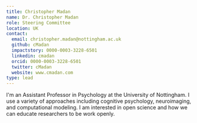```yaml
---
title: Christopher Madan
name: Dr. Christopher Madan
role: Steering Committee
location: UK
contact:
  email: christopher.madan@nottingham.ac.uk
  github: cMadan
  impactstory: 0000-0003-3228-6501
  linkedin: cmadan
  orcid: 0000-0003-3228-6501
  twitter: cMadan
  website: www.cmadan.com
type: lead
---
```


I'm an Assistant Professor in Psychology at the University of Nottingham. I use a variety of approaches including cognitive psychology, neuroimaging, and computational modeling. I am interested in open science and how we can educate researchers to be work openly.
